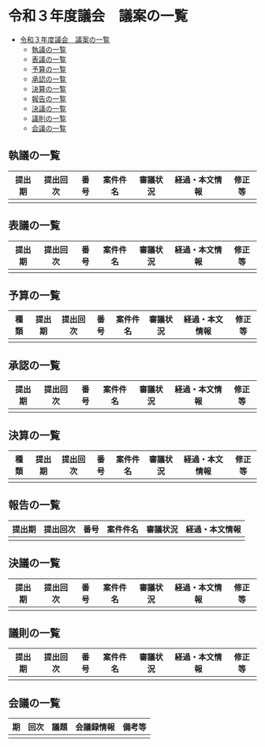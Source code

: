 # 令和３年度議会　議案の一覧

- [令和３年度議会　議案の一覧](#令和３年度議会議案の一覧)
  - [執議の一覧](#執議の一覧)
  - [表議の一覧](#表議の一覧)
  - [予算の一覧](#予算の一覧)
  - [承認の一覧](#承認の一覧)
  - [決算の一覧](#決算の一覧)
  - [報告の一覧](#報告の一覧)
  - [決議の一覧](#決議の一覧)
  - [議則の一覧](#議則の一覧)
  - [会議の一覧](#会議の一覧)

## 執議の一覧

| 提出期 | 提出回次 | 番号 | 案件件名 | 審議状況 | 経過・本文情報 | 修正等 |
| ------ | -------- | ---- | -------- | -------- | -------------- | ------ |
|        |          |      |          |          |                |        |

## 表議の一覧

| 提出期 | 提出回次 | 番号 | 案件件名 | 審議状況 | 経過・本文情報 | 修正等 |
| ------ | -------- | ---- | -------- | -------- | -------------- | ------ |
|        |          |      |          |          |                |        |

## 予算の一覧

| 種類 | 提出期 | 提出回次 | 番号 | 案件件名 | 審議状況 | 経過・本文情報 | 修正等 |
| ---- | ------ | -------- | ---- | -------- | -------- | -------------- | ------ |
|      |        |          |      |          |          |                |        |

## 承認の一覧

| 提出期 | 提出回次 | 番号 | 案件件名 | 審議状況 | 経過・本文情報 | 修正等 |
| ------ | -------- | ---- | -------- | -------- | -------------- | ------ |
|        |          |      |          |          |                |        |

## 決算の一覧

| 種類 | 提出期 | 提出回次 | 番号 | 案件件名 | 審議状況 | 経過・本文情報 | 修正等 |
| ---- | ------ | -------- | ---- | -------- | -------- | -------------- | ------ |
|      |        |          |      |          |          |                |        |

## 報告の一覧

| 提出期 | 提出回次 | 番号 | 案件件名 | 審議状況 | 経過・本文情報 |
| ------ | -------- | ---- | -------- | -------- | -------------- |
|        |          |      |          |          |                |

## 決議の一覧

| 提出期 | 提出回次 | 番号 | 案件件名 | 審議状況 | 経過・本文情報 | 修正等 |
| ------ | -------- | ---- | -------- | -------- | -------------- | ------ |
|        |          |      |          |          |                |        |

## 議則の一覧

| 提出期 | 提出回次 | 番号 | 案件件名 | 審議状況 | 経過・本文情報 | 修正等 |
| ------ | -------- | ---- | -------- | -------- | -------------- | ------ |
|        |          |      |          |          |                |        |

## 会議の一覧

| 期 | 回次 | 議題 | 会議録情報 | 備考等 |
| -- | ---- | ---- | ---------- | ------ |
|    |      |      |            |        |
